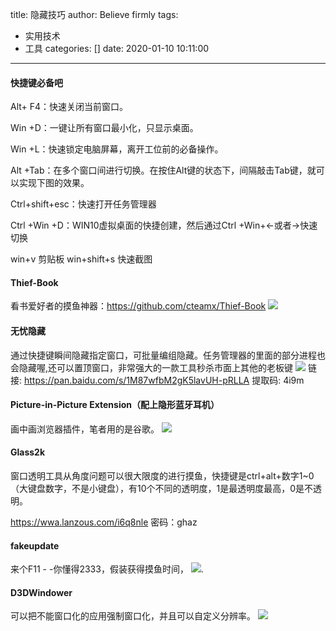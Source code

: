 title: 隐藏技巧
author: Believe firmly
tags:
  - 实用技术
  - 工具
categories: []
date: 2020-01-10 10:11:00
---
#### 快捷键必备吧
Alt+ F4：快速关闭当前窗口。

Win +D：一键让所有窗口最小化，只显示桌面。

Win +L：快速锁定电脑屏幕，离开工位前的必备操作。

Alt +Tab：在多个窗口间进行切换。在按住Alt键的状态下，间隔敲击Tab键，就可以实现下图的效果。

Ctrl+shift+esc：快速打开任务管理器

Ctrl +Win +D：WIN10虚拟桌面的快捷创建，然后通过Ctrl +Win+←或者→快速切换

win+v 剪贴板 win+shift+s 快速截图

#### Thief-Book
看书爱好者的摸鱼神器：https://github.com/cteamx/Thief-Book
![](https://github.com/cteamx/Thief-Book/raw/master/images/4.png)
<!--more-->
#### 无忧隐藏
通过快捷键瞬间隐藏指定窗口，可批量编组隐藏。任务管理器的里面的部分进程也会隐藏喔,还可以置顶窗口，非常强大的一款工具秒杀市面上其他的老板键
![](https://i.niupic.com/images/2020/03/12/70lQ.png)
链接: https://pan.baidu.com/s/1M87wfbM2gK5lavUH-pRLLA 提取码: 4i9m

#### Picture-in-Picture Extension（配上隐形蓝牙耳机）
画中画浏览器插件，笔者用的是谷歌。
![](https://i.niupic.com/images/2020/03/12/70lR.png)

#### Glass2k
窗口透明工具从角度问题可以很大限度的进行摸鱼，快捷键是ctrl+alt+数字1~0（大键盘数字，不是小键盘），有10个不同的透明度，1是最透明度最高，0是不透明。

https://wwa.lanzous.com/i6q8nle     密码：ghaz
#### fakeupdate
来个F11 - -你懂得2333，假装获得摸鱼时间，
![](https://i.niupic.com/images/2020/03/12/70lP.png).

#### D3DWindower
可以把不能窗口化的应用强制窗口化，并且可以自定义分辨率。
![](https://z3.ax1x.com/2021/03/30/cimz9S.png)